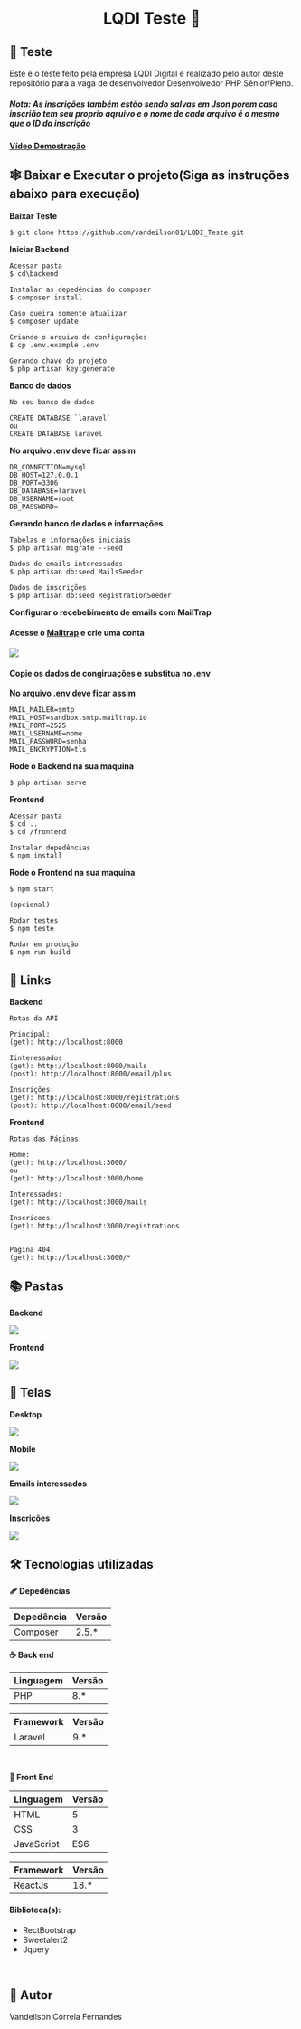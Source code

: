 <h1 align="center"> 
	 LQDI Teste 🚀  
</h1>


## :hammer: Teste

 Este é o teste feito pela empresa LQDI Digital e realizado pelo autor deste repositório para a vaga de
 desenvolvedor Desenvolvedor PHP Sênior/Pleno.
 
 
 <h5>Nota: As inscrições também estão sendo salvas em Json porem casa inscrião tem seu proprio aqruivo e 
	o nome de cada arquivo é o mesmo que o ID da inscrição</h5>

**<a href='https://youtu.be/wbUN55Y-QBg'> Vídeo Demostração</a>**

## 🕸️ Baixar e Executar o projeto(Siga as instruções abaixo para execução)

**Baixar Teste**
```
$ git clone https://github.com/vandeilson01/LQDI_Teste.git
````
**Iniciar Backend**
```
Acessar pasta
$ cd\backend

Instalar as depedências do composer
$ composer install

Caso queira somente atualizar
$ composer update

Criando o arquivo de configurações
$ cp .env.example .env

Gerando chave do projeto
$ php artisan key:generate
```
**Banco de dados**

```
No seu banco de dados

CREATE DATABASE `laravel`
ou
CREATE DATABASE laravel
```

**No arquivo .env deve ficar assim**
```
DB_CONNECTION=mysql
DB_HOST=127.0.0.1
DB_PORT=3306
DB_DATABASE=laravel
DB_USERNAME=root
DB_PASSWORD=
```

**Gerando banco de dados e informações**
```
Tabelas e informações iniciais
$ php artisan migrate --seed

Dados de emails interessados
$ php artisan db:seed MailsSeeder

Dados de inscrições
$ php artisan db:seed RegistrationSeeder
```

**Configurar o recebebimento de emails com MailTrap** 
<h4>Acesse o <a href="https://mailtrap.io/">Mailtrap</a> e crie uma conta</h4>
<img src="https://user-images.githubusercontent.com/60020510/236472535-b3263313-5768-4906-b5a5-7bb34876f24a.png">

<h4>Copie os dados de congiruações e substitua no .env</h4>

**No arquivo .env deve ficar assim**
```
MAIL_MAILER=smtp
MAIL_HOST=sandbox.smtp.mailtrap.io
MAIL_PORT=2525
MAIL_USERNAME=nome
MAIL_PASSWORD=senha
MAIL_ENCRYPTION=tls
```

**Rode o Backend na sua maquina**
```
$ php artisan serve
```
	

**Frontend**
```
Acessar pasta
$ cd ..
$ cd /frontend

Instalar depedências
$ npm install
```

**Rode o Frontend na sua maquina**
```
$ npm start

(opcional)

Rodar testes
$ npm teste

Rodar em produção
$ npm run build
```

## 🔗 Links 


**Backend**

```
Rotas da API

Principal: 
(get): http://localhost:8000

Iinteressados
(get): http://localhost:8000/mails
(post): http://localhost:8000/email/plus

Inscrições:
(get): http://localhost:8000/registrations
(post): http://localhost:8000/email/send 

```

**Frontend**

```
Rotas das Páginas

Home:
(get): http://localhost:3000/
ou
(get): http://localhost:3000/home

Interessados:
(get): http://localhost:3000/mails

Inscricoes:
(get): http://localhost:3000/registrations


Página 404:
(get): http://localhost:3000/*
```

## 📚 Pastas


**Backend**

<img src="https://user-images.githubusercontent.com/60020510/236469500-bfd8f99b-7ffa-4f37-a2f8-c06b28921333.png">

**Frontend**

<img src="https://user-images.githubusercontent.com/60020510/236470693-564a9abf-e8fa-406b-a046-e31beba19a18.png">

## 🚅 Telas

**Desktop**

<img src="https://user-images.githubusercontent.com/60020510/236469571-6ec75d8f-67f0-4d87-b382-a8e2a98da838.png">

**Mobile**

<img src="https://user-images.githubusercontent.com/60020510/236469564-89ba5bf3-ea3b-4380-bf10-44dd3492682d.png">


**Emails interessados**

<img src="https://user-images.githubusercontent.com/60020510/236469561-ca8e04cd-2fed-4075-8eb5-c7b81e4799be.png">

**Inscrições**

<img src="https://user-images.githubusercontent.com/60020510/236474521-a792c43e-15ba-4760-a01c-472dd72b0872.png">


## 🛠️ Tecnologias utilizadas

**🩹 Depedências**

| Depedência | Versão |
| --- | --- |
| Composer | 2.5.* |

**☕ Back end**

| Linguagem | Versão |
| --- | --- |
| PHP | 8.* |

| Framework | Versão |
| --- | --- |
| Laravel | 9.* |

<br/>

**🎨 Front End**

| Linguagem | Versão |
| --- | --- |
| HTML | 5 |
| CSS | 3 |
| JavaScript | ES6 |

| Framework | Versão |
| --- | --- |
| ReactJs | 18.* |


 <h4>Biblioteca(s): </h4>
 
- RectBootstrap
- Sweetalert2
- Jquery

<br/>

## 🙂 Autor

Vandeilson Correia Fernandes

